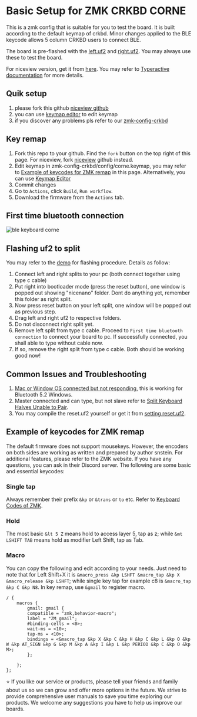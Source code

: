 # Basic Setup for ZMK CRKBD CORNE
This is a zmk config that is suitable for you to test the board. It is built according to the default keymap of crkbd. Minor changes applied to the BLE keycode allows 5 column CRKBD users to connect BLE. 

The board is pre-flashed with the [left.uf2](https://drive.google.com/file/d/1_m4oQixc_IZxohSQl1CkoeF752q_duMT/view?usp=drive_link) and [right.uf2](https://drive.google.com/file/d/1KWRvnbwFU581RjSXRDAvElPMlIqgQ2dC/view?usp=drive_link). You may always use these to test the board. 

For niceview version, get it from [here](https://drive.google.com/drive/u/0/folders/1zrGXbjNoFAU9e0BY-wZ6xVu2WyWjd4MS). You may refer to [Typeractive documentation](https://docs.typeractive.xyz/build-guides/corne-wireless/firmware) for more details.

## Quik setup
1. please fork this github [niceview github](https://github.com/typeractivexyz/corne-wireless-view-zmk-config)
2. you can use [keymap editor](https://nickcoutsos.github.io/keymap-editor/) to edit keymap
3. if you discover any problems pls refer to our [zmk-config-crkbd](https://github.com/superxc3/zmk-config-crkbd)

## Key remap
1. Fork this repo to your github. Find the `fork` button on the top right of this page. For niceview, fork [niceview](https://github.com/typeractivexyz/corne-wireless-view-zmk-config) github instead.
2. Edit keymap in zmk-config-crkbd/config/corne.keymap, you may refer to [Example of keycodes for ZMK remap](https://github.com/superxc3/zmk-config-crkbd/tree/master#example-of-keycodes-for-zmk-remap) in this page. Alternatively, you can use [Keymap Editor](https://nickcoutsos.github.io/keymap-editor/)
3. Commit changes
4. Go to `Actions`, click `Build`, `Run workflow`.
5. Download the firmware from the `Actions` tab.

## First time bluetooth connection
![ble keyboard corne](https://user-images.githubusercontent.com/79617315/230918198-c6b5562f-e7e5-463d-b915-6c299875f332.jpg)

## Flashing uf2 to split
You may refer to the [demo](https://drive.google.com/file/d/1_iiBsk6CXnIYhRzzQHDtAJCxdc7E1w-u/view?usp=sharing) for flashing procedure. Details as follow:
1. Connect left and right splits to your pc (both connect together using type c cable)
2. Put right into bootloader mode (press the reset button), one window is popped out showing "nicenano" folder. Dont do anything yet, remember this folder as right split. 
3. Now press reset button on your left split, one window will be popped out as previous step.
4. Drag left and right uf2 to respective folders.
5. Do not disconnect right split yet. 
6. Remove left split from type c cable. Proceed to `First time bluetooth connection` to connect your board to pc. If successfully connected, you shall able to type without cable now. 
8. If so, remove the right split from type c cable. Both should be working good now!



## Common Issues and Troubleshooting
1. [Mac or Window OS connected but not responding](https://zmk.dev/docs/features/bluetooth#macos-connected-but-not-working), this is working for Bluetooth 5.2 Windows.
2. Master connected and can type, but not slave refer to [Split Keyboard Halves Unable to Pair](https://zmk.dev/docs/troubleshooting#split-keyboard-halves-unable-to-pair).
3. You may compile the reset.uf2 yourself or get it from [setting reset.uf2](https://drive.google.com/file/d/1r3C8MBEVbgs5SK3Hc2CyoOIaiAPLB_zp/view?usp=drive_link).

   

## Example of keycodes for ZMK remap
The default firmware does not support mousekeys. However, the encoders on both sides are working as written and prepared by author snstein. For additional features, please refer to the ZMK website. If you have any questions, you can ask in their Discord server. The following are some basic and essential keycodes:


### Single tap
Always remember their prefix `&kp` or `&trans` or `to` etc. Refer to [Keyboard Codes of ZMK](https://zmk.dev/docs/codes).

### Hold
The most basic `&lt 5 Z` means hold to access layer 5, tap as z; while `&mt LSHIFT TAB` means hold as modifier Left Shift, tap as Tab.


### Macro
You can copy the following and edit according to your needs. Just need to note that for Left Shift+X it is `&macro_press &kp LSHFT &macro_tap &kp X &macro_release &kp LSHFT`; while single key tap for example c8 is `&macro_tap &kp C &kp N8`. In key remap, use `&gmail` to register macro.

```
/ {
    macros {
		gmail: gmail {
        compatible = "zmk,behavior-macro";
        label = "ZM_gmail";
        #binding-cells = <0>;
        wait-ms = <10>;
        tap-ms = <10>;
        bindings = <&macro_tap &kp X &kp C &kp H &kp C &kp L &kp O &kp W &kp AT_SIGN &kp G &kp M &kp A &kp I &kp L &kp PERIOD &kp C &kp O &kp M>;
        };

    };
};
```



:star: If you like our service or products, please tell your friends and family about us so we can grow and offer more options in the future. We strive to provide comprehensive user manuals to save you time exploring our products. We welcome any suggestions you have to help us improve our boards.
